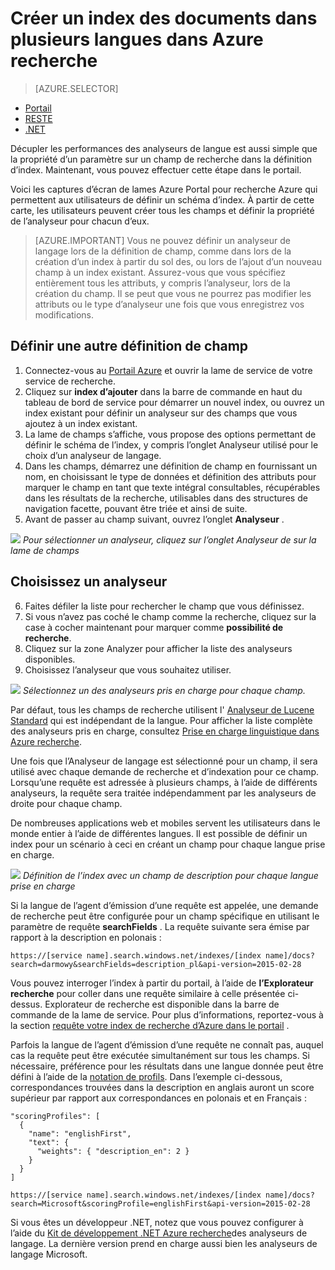 <properties
   pageTitle="Créer un index des documents dans plusieurs langues dans Azure recherche | Microsoft Azure | Service de recherche de nuage hébergé"
   description=" Recherche Azure prend en charge les 56 langues, exploitant des analyseurs de langue à partir de la technologie Lucene et traitement de langage naturel à partir de Microsoft."
   services="search"
   documentationCenter=""
   authors="yahnoosh"
   manager="pablocas"
   editor=""/>

<tags
   ms.service="search"
   ms.devlang="na"
   ms.workload="search"
   ms.topic="article"
   ms.tgt_pltfrm="na"
   ms.date="07/14/2016"
   ms.author="jlembicz"/>

# <a name="create-an-index-for-documents-in-multiple-languages-in-azure-search"></a>Créer un index des documents dans plusieurs langues dans Azure recherche
> [AZURE.SELECTOR]
- [Portail](search-language-support.md)
- [RESTE](https://msdn.microsoft.com/library/azure/dn879793.aspx)
- [.NET](https://msdn.microsoft.com/library/azure/microsoft.azure.search.models.analyzername.aspx)

Décupler les performances des analyseurs de langue est aussi simple que la propriété d’un paramètre sur un champ de recherche dans la définition d’index. Maintenant, vous pouvez effectuer cette étape dans le portail.

Voici les captures d’écran de lames Azure Portal pour recherche Azure qui permettent aux utilisateurs de définir un schéma d’index. À partir de cette carte, les utilisateurs peuvent créer tous les champs et définir la propriété de l’analyseur pour chacun d’eux.

> [AZURE.IMPORTANT] Vous ne pouvez définir un analyseur de langage lors de la définition de champ, comme dans lors de la création d’un index à partir du sol des, ou lors de l’ajout d’un nouveau champ à un index existant. Assurez-vous que vous spécifiez entièrement tous les attributs, y compris l’analyseur, lors de la création du champ. Il se peut que vous ne pourrez pas modifier les attributs ou le type d’analyseur une fois que vous enregistrez vos modifications.

## <a name="define-a-new-field-definition"></a>Définir une autre définition de champ

1. Connectez-vous au [Portail Azure](https://portal.azure.com) et ouvrir la lame de service de votre service de recherche.
2. Cliquez sur **index d’ajouter** dans la barre de commande en haut du tableau de bord de service pour démarrer un nouvel index, ou ouvrez un index existant pour définir un analyseur sur des champs que vous ajoutez à un index existant.
3. La lame de champs s’affiche, vous propose des options permettant de définir le schéma de l’index, y compris l’onglet Analyseur utilisé pour le choix d’un analyseur de langage.
4. Dans les champs, démarrez une définition de champ en fournissant un nom, en choisissant le type de données et définition des attributs pour marquer le champ en tant que texte intégral consultables, récupérables dans les résultats de la recherche, utilisables dans des structures de navigation facette, pouvant être triée et ainsi de suite. 
5. Avant de passer au champ suivant, ouvrez l’onglet **Analyseur** . 

   
![][1]
*Pour sélectionner un analyseur, cliquez sur l’onglet Analyseur de sur la lame de champs*

## <a name="choose-an-analyzer"></a>Choisissez un analyseur

6. Faites défiler la liste pour rechercher le champ que vous définissez. 
7. Si vous n’avez pas coché le champ comme la recherche, cliquez sur la case à cocher maintenant pour marquer comme **possibilité de recherche**.
8. Cliquez sur la zone Analyzer pour afficher la liste des analyseurs disponibles.
9. Choisissez l’analyseur que vous souhaitez utiliser.

![][2]
*Sélectionnez un des analyseurs pris en charge pour chaque champ.*

Par défaut, tous les champs de recherche utilisent l' [Analyseur de Lucene Standard](http://lucene.apache.org/core/4_10_0/analyzers-common/org/apache/lucene/analysis/standard/StandardAnalyzer.html) qui est indépendant de la langue. Pour afficher la liste complète des analyseurs pris en charge, consultez [Prise en charge linguistique dans Azure recherche](https://msdn.microsoft.com/library/azure/dn879793.aspx).

Une fois que l’Analyseur de langage est sélectionné pour un champ, il sera utilisé avec chaque demande de recherche et d’indexation pour ce champ. Lorsqu’une requête est adressée à plusieurs champs, à l’aide de différents analyseurs, la requête sera traitée indépendamment par les analyseurs de droite pour chaque champ.

De nombreuses applications web et mobiles servent les utilisateurs dans le monde entier à l’aide de différentes langues. Il est possible de définir un index pour un scénario à ceci en créant un champ pour chaque langue prise en charge.

![][3]
*Définition de l’index avec un champ de description pour chaque langue prise en charge*

Si la langue de l’agent d’émission d’une requête est appelée, une demande de recherche peut être configurée pour un champ spécifique en utilisant le paramètre de requête **searchFields** . La requête suivante sera émise par rapport à la description en polonais :

`https://[service name].search.windows.net/indexes/[index name]/docs?search=darmowy&searchFields=description_pl&api-version=2015-02-28`

Vous pouvez interroger l’index à partir du portail, à l’aide de **l’Explorateur recherche** pour coller dans une requête similaire à celle présentée ci-dessus. Explorateur de recherche est disponible dans la barre de commande de la lame de service. Pour plus d’informations, reportez-vous à la section [requête votre index de recherche d’Azure dans le portail](search-explorer.md) .

Parfois la langue de l’agent d’émission d’une requête ne connaît pas, auquel cas la requête peut être exécutée simultanément sur tous les champs. Si nécessaire, préférence pour les résultats dans une langue donnée peut être défini à l’aide de la [notation de profils](https://msdn.microsoft.com/library/azure/dn798928.aspx). Dans l’exemple ci-dessous, correspondances trouvées dans la description en anglais auront un score supérieur par rapport aux correspondances en polonais et en Français :

    "scoringProfiles": [
      {
        "name": "englishFirst",
        "text": {
          "weights": { "description_en": 2 }
        }
      }
    ]

`https://[service name].search.windows.net/indexes/[index name]/docs?search=Microsoft&scoringProfile=englishFirst&api-version=2015-02-28`

Si vous êtes un développeur .NET, notez que vous pouvez configurer à l’aide du [Kit de développement .NET Azure recherche](http://www.nuget.org/packages/Microsoft.Azure.Search)des analyseurs de langage. La dernière version prend en charge aussi bien les analyseurs de langage Microsoft.

<!-- Image References -->
[1]: ./media/search-language-support/AnalyzerTab.png
[2]: ./media/search-language-support/SelectAnalyzer.png
[3]: ./media/search-language-support/IndexDefinition.png
